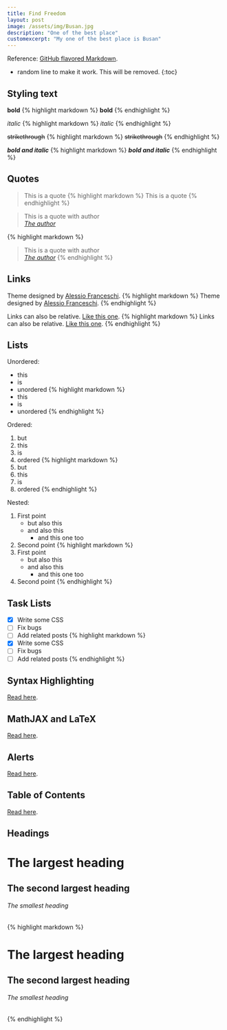 ```yaml
---
title: Find Freedom
layout: post
image: /assets/img/Busan.jpg
description: "One of the best place"
customexcerpt: "My one of the best place is Busan"
---
```

Reference: [GitHub flavored Markdown](https://help.github.com/en/github/writing-on-github).

* random line to make it work. This will be removed.
{:toc}



## Styling text
**bold**
{% highlight markdown %}
**bold**
{% endhighlight %}

*italic*
{% highlight markdown %}
 *italic*
{% endhighlight %}

~~strikethrough~~
{% highlight markdown %}
~~strikethrough~~
{% endhighlight %}

***bold and italic***
{% highlight markdown %}
***bold and italic***
{% endhighlight %}

## Quotes
>This is a quote
{% highlight markdown %}
>This is a quote
{% endhighlight %}

>This is a quote with author  
><cite><a href="#">The author</a></cite>

{% highlight markdown %}
>This is a quote with author  
><cite><a href="#">The author</a></cite>
{% endhighlight %}

## Links
Theme designed by [Alessio Franceschi](https://alessiofranceschi.me).
{% highlight markdown %}
Theme designed by [Alessio Franceschi](https://alessiofranceschi.me).
{% endhighlight %}

Links can also be relative. [Like this one](/contact.html).
{% highlight markdown %}
Links can also be relative. [Like this one](/contact.html).
{% endhighlight %}

## Lists
Unordered:
- this
- is
- unordered
{% highlight markdown %}
- this
- is
- unordered
{% endhighlight %}  

Ordered:
1. but
2. this
3. is
4. ordered
{% highlight markdown %}
1. but
2. this
3. is
4. ordered
{% endhighlight %}  

Nested:
1. First point
    - but also this
    - and also this
        - and this one too
2. Second point
{% highlight markdown %}
1. First point
    - but also this
    - and also this
        - and this one too
2. Second point
{% endhighlight %}  


## Task Lists
- [x] Write some CSS 
- [ ] Fix bugs
- [ ] Add related posts
{% highlight markdown %}
- [x] Write some CSS 
- [ ] Fix bugs
- [ ] Add related posts
{% endhighlight %}  

## Syntax Highlighting
[Read here](/2020/05/19/special-formatting.html#code-highlight).

## MathJAX and LaTeX
[Read here](/2020/05/19/special-formatting.html#mathjax-and-latex).

## Alerts
[Read here](/2020/05/19/special-formatting.html#alerts).

## Table of Contents
[Read here](/2020/05/19/special-formatting.html#table-of-contents).

## Headings

# The largest heading
## The second largest heading
###### The smallest heading


{% highlight markdown %}
# The largest heading
## The second largest heading
###### The smallest heading
{% endhighlight %}
